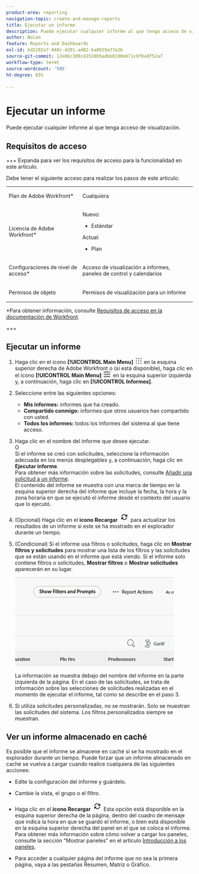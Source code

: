 ```yaml
---
product-area: reporting
navigation-topic: create-and-manage-reports
title: Ejecutar un informe
description: Puede ejecutar cualquier informe al que tenga acceso de visualización.
author: Nolan
feature: Reports and Dashboards
exl-id: bd2202a7-040c-4291-ad02-ba8929a37e2b
source-git-commit: 12e8bc389c42510b5adbb0190eb71c9f6a9f52a7
workflow-type: tm+mt
source-wordcount: '505'
ht-degree: 85%

---
```



# Ejecutar un informe

Puede ejecutar cualquier informe al que tenga acceso de visualización.

<!-- Audited: 11/2024 -->

<!--
NOTE: ***Linked to Getting Started with Reporting.***This information is obsolete, because asynchronous timeline is not enabled for all customers (used to be included in the "Viewing a Cached Report" section): Some reports in Workfront can take a significant time to load. If your report takes longer than 30 seconds to load, your report is cached after it is finished loading, and a message is displayed in the upper-right corner of the page indicating that the report being viewed is a saved report from a specific time.

After a report is cached, it is available for the next 12 hours. Any user who runs the report (as described in "Running a Report") sees the cached report.)
-->

## Requisitos de acceso

+++ Expanda para ver los requisitos de acceso para la funcionalidad en este artículo.

Debe tener el siguiente acceso para realizar los pasos de este artículo:

<table style="table-layout:auto"> 
 <col> 
 </col> 
 <col> 
 </col> 
 <tbody> 
  <tr> 
   <td role="rowheader">Plan de Adobe Workfront*</td> 
   <td> <p>Cualquiera</p> </td> 
  </tr> 
  <tr> 
   <td role="rowheader">Licencia de Adobe Workfront*</td> 
      <td> 
      <p>Nuevo:</p>
         <ul>
         <li><p>Estándar</p></li>
         </ul>
      <p>Actual:</p>
         <ul>
         <li><p>Plan</p></li>
         </ul>
   </td>
  </tr> 
  <tr> 
   <td role="rowheader">Configuraciones de nivel de acceso*</td> 
   <td> <p>Acceso de visualización a informes, paneles de control y calendarios</p></td> 
  </tr> 
  <tr> 
   <td role="rowheader">Permisos de objeto</td> 
   <td> <p>Permisos de visualización para un informe</p></td> 
  </tr> 
 </tbody> 
</table>

*Para obtener información, consulte [Requisitos de acceso en la documentación de Workfront](/help/quicksilver/administration-and-setup/add-users/access-levels-and-object-permissions/access-level-requirements-in-documentation.md).

+++

## Ejecutar un informe

1. Haga clic en el icono **[!UICONTROL Main Menu]** ![Menú principal](/help/_includes/assets/main-menu-icon.png) en la esquina superior derecha de Adobe Workfront o (si está disponible), haga clic en el icono **[!UICONTROL Main Menu]** ![Menú principal](/help/_includes/assets/main-menu-icon-left-nav.png) en la esquina superior izquierda y, a continuación, haga clic en **[!UICONTROL Informes]**.

1. Seleccione entre las siguientes opciones:

   * **Mis informes:** informes que ha creado.
   * **Compartido conmigo:** informes que otros usuarios han compartido con usted.
   * **Todos los informes:** todos los informes del sistema al que tiene acceso.

1. Haga clic en el nombre del informe que desee ejecutar.\
   O\
   Si el informe se creó con solicitudes, seleccione la información adecuada en los menús desplegables y, a continuación, haga clic en **Ejecutar informe**.\
   Para obtener más información sobre las solicitudes, consulte [Añadir una solicitud a un informe](../../../reports-and-dashboards/reports/creating-and-managing-reports/add-prompt-report.md).\
   El contenido del informe se muestra con una marca de tiempo en la esquina superior derecha del informe que incluye la fecha, la hora y la zona horaria en que se ejecutó el informe desde el contexto del usuario que lo ejecutó.

1. (Opcional) Haga clic en el **icono Recargar** ![Icono Recargar](assets/unshimmed-report-refresh-icon.png) para actualizar los resultados de un informe si este se ha mostrado en el explorador durante un tiempo.

1. (Condicional) Si el informe usa filtros o solicitudes, haga clic en **Mostrar filtros y solicitudes** para mostrar una lista de los filtros y las solicitudes que se están usando en el informe que está viendo. Si el informe solo contiene filtros o solicitudes, **Mostrar filtros** o **Mostrar solicitudes** aparecerán en su lugar.

   ![Mostrar filtros y solicitudes](assets/unshimmed-show-filters-and-prompts.png)

   La información se muestra debajo del nombre del informe en la parte izquierda de la página. En el caso de las solicitudes, se trata de información sobre las selecciones de solicitudes realizadas en el momento de ejecutar el informe, tal como se describe en el paso 3.

1. Si utiliza solicitudes personalizadas, no se mostrarán. Solo se muestran las solicitudes del sistema. Los filtros personalizados siempre se muestran.

## Ver un informe almacenado en caché

Es posible que el informe se almacene en caché si se ha mostrado en el explorador durante un tiempo. Puede forzar que un informe almacenado en caché se vuelva a cargar cuando realice cualquiera de las siguientes acciones:

* Edite la configuración del informe y guárdelo.
* Cambie la vista, el grupo o el filtro.
* Haga clic en el **icono Recargar** ![icono Recargar](assets/unshimmed-report-refresh-icon.png)
Esta opción está disponible en la esquina superior derecha de la página, dentro del cuadro de mensaje que indica la hora en que se guardó el informe, o bien está disponible en la esquina superior derecha del panel en el que se coloca el informe. Para obtener más información sobre cómo volver a cargar los paneles, consulte la sección &quot;Mostrar paneles&quot; en el artículo [Introducción a los paneles](../../../reports-and-dashboards/dashboards/understanding-dashboards/get-started-dashboards.md).

* Para acceder a cualquier página del informe que no sea la primera página, vaya a las pestañas Resumen, Matriz o Gráfico.
